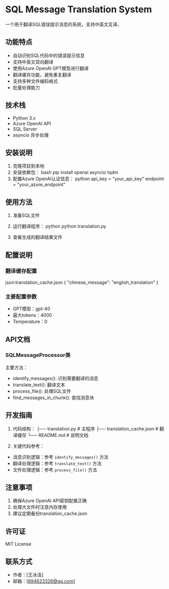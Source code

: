 # SQL Message Translation System

一个用于翻译SQL错误提示消息的系统，支持中英文互译。

## 功能特点

- 自动识别SQL代码中的错误提示信息
- 支持中英文双向翻译
- 使用Azure OpenAI GPT模型进行翻译
- 翻译缓存功能，避免重复翻译
- 支持多种文件编码格式
- 批量处理能力

## 技术栈

- Python 3.x
- Azure OpenAI API
- SQL Server
- asyncio 异步处理

## 安装说明

1. 克隆项目到本地
2. 安装依赖包：
bash
pip install openai asyncio tqdm
3. 配置Azure OpenAI认证信息：
python
api_key = "your_api_key"
endpoint = "your_azure_endpoint"   

## 使用方法

1. 准备SQL文件
2. 运行翻译程序：
python
python translation.py

3. 查看生成的翻译结果文件

## 配置说明

### 翻译缓存配置
json:translation_cache.json
{
"chinese_message": "english_translation"
}

### 主要配置参数
- GPT模型：gpt-40
- 最大tokens：4000
- Temperature：0

## API文档

### SQLMessageProcessor类
主要方法：
- identify_messages(): 识别需要翻译的消息
- translate_text(): 翻译文本
- process_file(): 处理SQL文件
- find_messages_in_chunk(): 查找消息块

## 开发指南

1. 代码结构：
├── translation.py # 主程序
├── translation_cache.json # 翻译缓存
└── README.md # 说明文档

2. 关键代码参考：
- 消息识别逻辑：参考 `identify_messages()` 方法
- 翻译处理逻辑：参考 `translate_text()` 方法
- 文件处理逻辑：参考 `process_file()` 方法

## 注意事项

1. 确保Azure OpenAI API密钥配置正确
2. 处理大文件时注意内存使用
3. 建议定期备份translation_cache.json

## 许可证

MIT License

## 联系方式

- 作者：[王冰洁]
- 邮箱：[694623326@qq.com]